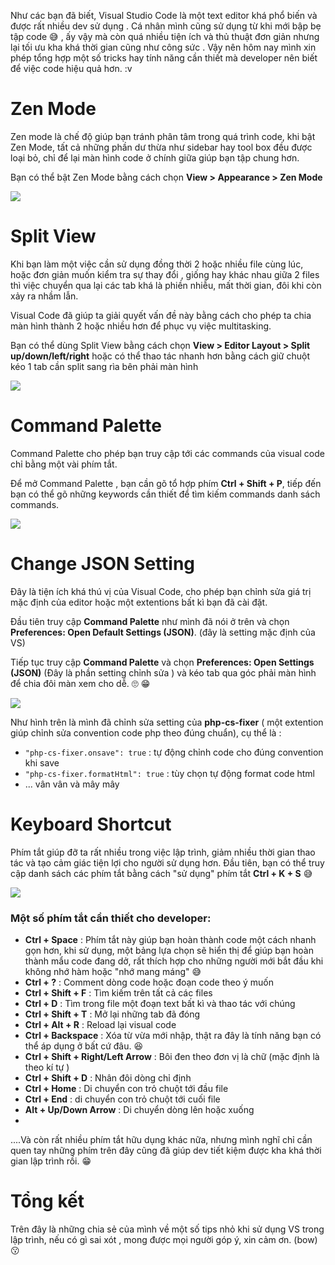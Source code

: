 Như các bạn đã biết, Visual Studio Code là một text editor khá phổ biến và được rất nhiều dev sử dụng . Cá nhân mình cũng sử dụng từ khi mới bập bẹ tập code :sweat_smile: , ấy vậy mà còn quá nhiều tiện ích và thủ thuật đơn giản nhưng lại tối ưu kha khá thời gian cũng như công sức .
Vậy nên hôm nay mình xin phép tổng hợp một số tricks hay tính năng cần thiết mà developer nên biết để việc code hiệu quả hơn. :v 

# Zen Mode
Zen mode là chế độ giúp bạn tránh phân tâm trong quá trình code, khi bật Zen Mode, tất cả những phần dư thừa như sidebar hay tool box đều được loại bỏ, chỉ để lại màn hình code ở chính giữa giúp bạn tập chung hơn.

Bạn có thể bật Zen Mode bằng cách chọn  **View > Appearance > Zen Mode**

![](https://images.viblo.asia/c0a688ac-5100-45a0-b955-29275c004b91.png)

# Split View
Khi bạn làm một việc cần sử dụng đồng thời 2 hoặc nhiều file cùng lúc, hoặc đơn giản muốn kiểm tra sự thay đổi , giống hay khác nhau giữa 2 files thì việc chuyển qua lại các tab khá là phiền nhiễu, mất thời gian, đôi khi còn xảy ra nhầm lẫn.

Visual Code đã giúp ta giải quyết vấn đề này bằng cách cho phép ta chia màn hình thành 2 hoặc nhiều hơn để phục vụ việc multitasking. 

Bạn có thể dùng Split View bằng cách chọn **View > Editor Layout > Split up/down/left/right** hoặc có thể thao tác nhanh hơn bằng cách giữ chuột kéo 1 tab cần split sang rìa bên phải màn hình 

![](https://images.viblo.asia/14c73cfa-7a4c-4f63-8489-fc01774b2859.png)

# Command Palette
Command Palette cho phép bạn truy cập tới các commands của visual code chỉ bằng một vài phím tắt. 

Để mở Command Palette , bạn cần gõ tổ hợp phím **Ctrl + Shift + P**, tiếp đến bạn có thể gõ những keywords cần thiết để tìm kiếm commands danh sách commands.

![](https://images.viblo.asia/68e3153d-3232-46f3-8220-ebedc07d5a9b.png)

# Change JSON Setting
Đây là tiện ích khá thú vị của Visual Code, cho phép bạn chỉnh sửa giá trị mặc định của editor hoặc một extentions bất kì bạn đã cài đặt.

Đầu tiên truy cập **Command Palette** như mình đã nói ở trên và chọn **Preferences: Open Default Settings (JSON)**. (đây là setting mặc định của VS)

Tiếp tục truy cập **Command Palette** và chọn **Preferences: Open Settings (JSON)** (Đây là phần setting chỉnh sửa ) và kéo tab qua góc phải màn hình để chia đôi màn xem cho dễ. :roll_eyes: :grin:

![](https://images.viblo.asia/40fe613d-9c34-4f65-bf68-1b29fa1aacbe.png)

Như hình trên là mình đã chỉnh sửa setting của **php-cs-fixer** ( một extention giúp chỉnh sửa convention code php theo đúng chuẩn), cụ thể là :
* `"php-cs-fixer.onsave": true` :  tự động chỉnh code cho đúng convention khi save
* `"php-cs-fixer.formatHtml": true` : tùy chọn tự động format code html
* ... vân vân và mây mây
# Keyboard Shortcut
Phím tắt giúp đỡ ta rất nhiều trong việc lập trình, giảm nhiều thời gian thao tác và tạo cảm giác tiện lợi cho người sử dụng hơn.
Đầu tiên, bạn có thể truy cập danh sách các phím tắt bằng cách "sử dụng" phím tắt  **Ctrl + K + S** :sweat_smile:

![](https://images.viblo.asia/4e59a12e-8259-4eda-bd2f-148804385662.png)

### Một số phím tắt cần thiết cho developer:
* **Ctrl + Space** : Phím tắt này giúp bạn hoàn thành code một cách nhanh gọn hơn, khi sử dụng, một bảng lựa chọn sẽ hiển thị để giúp bạn hoàn thành mẩu code đang dở, rất thích hợp cho những người mới bắt đầu khi không nhớ hàm hoặc "nhớ mang máng" :sweat_smile:
* **Ctrl + ?** :  Comment dòng code hoặc đoạn code theo ý muốn
* **Ctrl + Shift + F** :  Tìm kiếm trên tất cả các files
*  **Ctrl + D** : Tìm trong file một đoạn text bất kì và thao tác với chúng
*  **Ctrl + Shift + T** : Mở lại những tab đã đóng
* **Ctrl + Alt + R** : Reload lại visual code
* **Ctrl + Backspace** : Xóa từ vừa mới nhập, thật ra đây là tính năng bạn có thể áp dụng ở bất cứ đâu. :laughing:
* **Ctrl + Shift + Right/Left Arrow** : Bôi đen theo đơn vị là chữ (mặc định là theo kí tự )
* **Ctrl + Shift + D** : Nhân đôi dòng chỉ định
*  **Ctrl + Home** : Di chuyển con trỏ chuột tới đầu file
*   **Ctrl + End** : di chuyển con trỏ chuột tới cuối file
*   **Alt + Up/Down Arrow** : Di chuyển dòng lên hoặc xuống
*   
....Và còn rất nhiều phím tắt hữu dụng khác nữa, nhưng mình nghĩ  chỉ cần quen tay những phím trên đây cũng đã giúp dev tiết kiệm được kha khá thời gian lập trình rồi. :grin: 

# Tổng kết
Trên đây là những chia sẻ của mình về một số tips nhỏ khi sử dụng VS trong lập trình, nếu có gì sai xót , mong được mọi người góp ý, xin cảm ơn. (bow) :kissing: